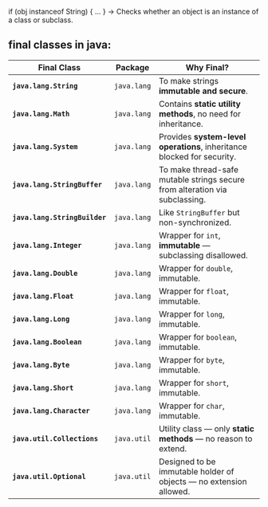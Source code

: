 if (obj instanceof String) { ... } -> Checks whether an object is an instance of a class or subclass.


## final classes in java:
| **Final Class**               | **Package** | **Why Final?**                                                              |
| ----------------------------- | ----------- | --------------------------------------------------------------------------- |
| **`java.lang.String`**        | `java.lang` | To make strings **immutable and secure**.                                   |
| **`java.lang.Math`**          | `java.lang` | Contains **static utility methods**, no need for inheritance.               |
| **`java.lang.System`**        | `java.lang` | Provides **system-level operations**, inheritance blocked for security.     |
| **`java.lang.StringBuffer`**  | `java.lang` | To make thread-safe mutable strings secure from alteration via subclassing. |
| **`java.lang.StringBuilder`** | `java.lang` | Like `StringBuffer` but non-synchronized.                                   |
| **`java.lang.Integer`**       | `java.lang` | Wrapper for `int`, **immutable** — subclassing disallowed.                  |
| **`java.lang.Double`**        | `java.lang` | Wrapper for `double`, immutable.                                            |
| **`java.lang.Float`**         | `java.lang` | Wrapper for `float`, immutable.                                             |
| **`java.lang.Long`**          | `java.lang` | Wrapper for `long`, immutable.                                              |
| **`java.lang.Boolean`**       | `java.lang` | Wrapper for `boolean`, immutable.                                           |
| **`java.lang.Byte`**          | `java.lang` | Wrapper for `byte`, immutable.                                              |
| **`java.lang.Short`**         | `java.lang` | Wrapper for `short`, immutable.                                             |
| **`java.lang.Character`**     | `java.lang` | Wrapper for `char`, immutable.                                              |
| **`java.util.Collections`**   | `java.util` | Utility class — only **static methods** — no reason to extend.              |
| **`java.util.Optional`**      | `java.util` | Designed to be immutable holder of objects — no extension allowed.          |
